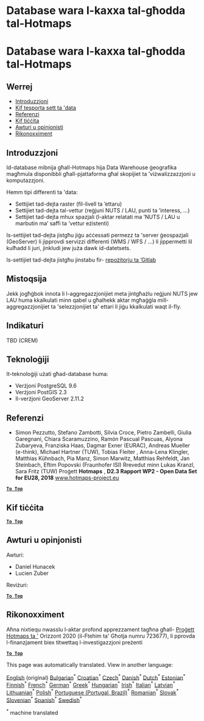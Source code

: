 <h1> <a class="anchor" id="database-behind-the-hotmaps-toolbox" href="#database-behind-the-hotmaps-toolbox"><i class="fa fa-link"></i></a> Database wara l-kaxxa tal-għodda tal-Hotmaps </h1><h1> <a class="anchor" id="database-behind-the-hotmaps-toolbox" href="#database-behind-the-hotmaps-toolbox"><i class="fa fa-link"></i></a> Database wara l-kaxxa tal-għodda tal-Hotmaps </h1><h2> <a class="anchor" id="table-of-contents" href="#table-of-contents"><i class="fa fa-link"></i></a> Werrej </h2><ul><li> <a href="#introduction">Introduzzjoni</a> </li><li> <a href="#how-to-export-a-dataset">Kif tesporta sett ta &#39;data</a> </li><li> <a href="#references">Referenzi</a> </li><li> <a href="#how-to-cite">Kif tiċċita</a> </li><li> <a href="#authors-and-reviewers">Awturi u opinjonisti</a> </li><li> <a href="#acknowledgement">Rikonoxximent</a> </li></ul><h2> <a class="anchor" id="introduction" href="#introduction"><i class="fa fa-link"></i></a> Introduzzjoni </h2><p> Id-database mibnija għall-Hotmaps hija Data Warehouse ġeografika magħmula disponibbli għall-pjattaforma għal skopijiet ta ’viżwalizzazzjoni u komputazzjoni. </p><p> Hemm tipi differenti ta &#39;data: </p><ul><li> Settijiet tad-dejta raster (fil-livell ta ’ettaru) </li><li> Settijiet tad-dejta tal-vettur (reġjuni NUTS / LAU, punti ta ’interess, ...) </li><li> Settijiet tad-dejta mhux spazjali (l-aktar relatati ma ’NUTS / LAU u marbutin ma’ saffi ta ’vettur eżistenti) </li></ul><p> Is-settijiet tad-dejta jistgħu jiġu aċċessati permezz ta &#39;server ġeospazjali (GeoServer) li jipprovdi servizzi differenti (WMS / WFS / ...) li jippermetti lil kulħadd li juri, jinkludi jew juża dawk id-datetsets. </p><p> Is-settijiet tad-dejta jistgħu jinstabu fir- <a href="https://gitlab.com/hotmaps">repożitorju ta ’Gitlab</a> </p><h2> <a class="anchor" id="query" href="#query"><i class="fa fa-link"></i></a> Mistoqsija </h2><p> Jekk jogħġbok innota li l-aggregazzjonijiet meta jintgħażlu reġjuni NUTS jew LAU huma kkalkulati minn qabel u għalhekk aktar mgħaġġla mill-aggregazzjonijiet ta &#39;selezzjonijiet ta&#39; ettari li jiġu kkalkulati waqt il-fly. </p><h2> <a class="anchor" id="indicators" href="#indicators"><i class="fa fa-link"></i></a> Indikaturi </h2><p> TBD (CREM) </p><h2> <a class="anchor" id="technologies" href="#technologies"><i class="fa fa-link"></i></a> Teknoloġiji </h2><p> It-teknoloġiji użati għad-database huma: </p><ul><li> Verżjoni PostgreSQL 9.6 </li><li> Verżjoni PostGIS 2.3 </li><li> Il-verżjoni GeoServer 2.11.2 </li></ul><h2> <a class="anchor" id="references" href="#references"><i class="fa fa-link"></i></a> Referenzi </h2><ul><li> Simon Pezzutto, Stefano Zambotti, Silvia Croce, Pietro Zambelli, Giulia Garegnani, Chiara Scaramuzzino, Ramón Pascual Pascuas, Alyona Zubaryeva, Franziska Haas, Dagmar Exner (EURAC), Andreas Mueller (e-think), Michael Hartner (TUW), Tobias Fleiter , Anna-Lena Klingler, Matthias Kühnbach, Pia Manz, Simon Marwitz, Matthias Rehfeldt, Jan Steinbach, Eftim Popovski (Fraunhofer ISI) Rrevedut minn Lukas Kranzl, Sara Fritz (TUW) Proġett <strong>Hotmaps</strong> , <strong>D2.3 Rapport WP2 - Open Data Set for EU28, 2018</strong> <a href="http://www.hotmaps-project.eu/wp-content/uploads/2018/05/D2.3-Hotmaps_FINAL-VERSION_for-upload.pdf">www.hotmaps-project.eu</a> </li></ul><p><ins> <code><strong><a href="#table-of-contents">To Top</a></strong></code> </ins> </p><h2> <a class="anchor" id="how-to-cite" href="#how-to-cite"><i class="fa fa-link"></i></a> Kif tiċċita </h2><p><ins> <code><strong><a href="#table-of-contents">To Top</a></strong></code> </ins> </p><h2> <a class="anchor" id="authors-and-reviewers" href="#authors-and-reviewers"><i class="fa fa-link"></i></a> Awturi u opinjonisti </h2><p> Awturi: </p><ul><li> Daniel Hunacek </li><li> Lucien Zuber </li></ul><p> Reviżuri: </p><p><ins> <code><strong><a href="#table-of-contents">To Top</a></strong></code> </ins> </p><h2> <a class="anchor" id="acknowledgement" href="#acknowledgement"><i class="fa fa-link"></i></a> Rikonoxximent </h2><p> Aħna nixtiequ nwasslu l-aktar profond apprezzament tagħna għall- <a href="https://www.hotmaps-project.eu">Proġett Hotmaps ta &#39;</a> Orizzont 2020 (il-Ftehim ta&#39; Għotja numru 723677), li pprovda l-finanzjament biex titwettaq l-investigazzjoni preżenti </p><p><ins> <code><strong><a href="#table-of-contents">To Top</a></strong></code> </ins> </p>
<!--- THIS IS A SUPER UNIQUE IDENTIFIER -->

This page was automatically translated. View in another language:

[English](../en/Database-behind-the-Hotmaps-toolbox) (original) [Bulgarian](../bg/Database-behind-the-Hotmaps-toolbox)<sup>\*</sup> [Croatian](../hr/Database-behind-the-Hotmaps-toolbox)<sup>\*</sup> [Czech](../cs/Database-behind-the-Hotmaps-toolbox)<sup>\*</sup> [Danish](../da/Database-behind-the-Hotmaps-toolbox)<sup>\*</sup> [Dutch](../nl/Database-behind-the-Hotmaps-toolbox)<sup>\*</sup> [Estonian](../et/Database-behind-the-Hotmaps-toolbox)<sup>\*</sup> [Finnish](../fi/Database-behind-the-Hotmaps-toolbox)<sup>\*</sup> [French](../fr/Database-behind-the-Hotmaps-toolbox)<sup>\*</sup> [German](../de/Database-behind-the-Hotmaps-toolbox)<sup>\*</sup> [Greek](../el/Database-behind-the-Hotmaps-toolbox)<sup>\*</sup> [Hungarian](../hu/Database-behind-the-Hotmaps-toolbox)<sup>\*</sup> [Irish](../ga/Database-behind-the-Hotmaps-toolbox)<sup>\*</sup> [Italian](../it/Database-behind-the-Hotmaps-toolbox)<sup>\*</sup> [Latvian](../lv/Database-behind-the-Hotmaps-toolbox)<sup>\*</sup> [Lithuanian](../lt/Database-behind-the-Hotmaps-toolbox)<sup>\*</sup>  [Polish](../pl/Database-behind-the-Hotmaps-toolbox)<sup>\*</sup> [Portuguese (Portugal, Brazil)](../pt/Database-behind-the-Hotmaps-toolbox)<sup>\*</sup> [Romanian](../ro/Database-behind-the-Hotmaps-toolbox)<sup>\*</sup> [Slovak](../sk/Database-behind-the-Hotmaps-toolbox)<sup>\*</sup> [Slovenian](../sl/Database-behind-the-Hotmaps-toolbox)<sup>\*</sup> [Spanish](../es/Database-behind-the-Hotmaps-toolbox)<sup>\*</sup> [Swedish](../sv/Database-behind-the-Hotmaps-toolbox)<sup>\*</sup> 

<sup>\*</sup> machine translated
